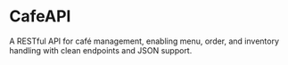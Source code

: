 # CafeAPI
A RESTful API for café management, enabling menu, order, and inventory handling with clean endpoints and JSON support.
